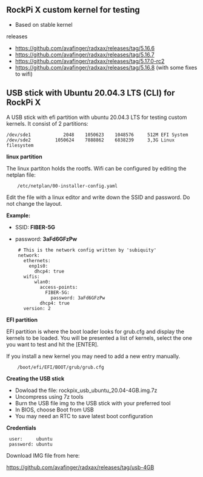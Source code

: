 ## RockPi X custom kernel for testing

* Based on stable kernel

releases

* https://github.com/avafinger/radxax/releases/tag/5.16.6
* https://github.com/avafinger/radxax/releases/tag/5.16.7
* https://github.com/avafinger/radxax/releases/tag/5.17.0-rc2
* https://github.com/avafinger/radxax/releases/tag/5.16.8 (with some fixes to wifi)


## USB stick with Ubuntu 20.04.3 LTS (CLI) for RockPi X

A USB stick with efi partition with ubuntu 20.04.3 LTS for testing custom kernels.
It consist of
2 partitions:

    /dev/sde1            2048    1050623    1048576     512M EFI System         
    /dev/sde2         1050624    7888862    6838239     3,3G Linux filesystem

**linux partition**

The linux partiton holds the rootfs.
Wifi can be configured by editing the netplan file:

        /etc/netplan/00-installer-config.yaml
        
Edit the file with a linux editor and write down the SSID and password.
Do not change the layout.

 **Example:**

 * SSID: **FIBER-5G**
 * password: **3aFd6GFzPw**

        # This is the network config written by 'subiquity'
        network:
          ethernets:
            enp1s0:
              dhcp4: true
          wifis:
              wlan0:
                access-points:
                  FIBER-5G:
                    password: 3aFd6GFzPw
                dhcp4: true
          version: 2
          

**EFI partition**

EFI partition is where the boot loader looks for grub.cfg and display the kernels to be loaded.
You will be presented a list of kernels, select the one you want to test and hit the [ENTER].

If you install a new kernel you may need to add a new entry manually.
  
        /boot/efi/EFI/BOOT/grub/grub.cfg
  

**Creating the USB stick**

* Dowload the file: rockpix_usb_ubuntu_20.04-4GB.img.7z
* Uncompress using 7z tools
* Burn the USB file img to the USB stick with your preferred tool
* In BIOS, choose Boot from USB
* You may need an RTC to save latest boot configuration


**Credentials**

     user:     ubuntu
     password: ubuntu


Download IMG file from here:

https://github.com/avafinger/radxax/releases/tag/usb-4GB
